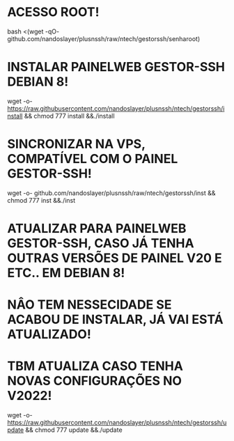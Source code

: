 # ACESSO ROOT!

bash <(wget -qO- github.com/nandoslayer/plusnssh/raw/ntech/gestorssh/senharoot)

# INSTALAR PAINELWEB GESTOR-SSH DEBIAN 8!

wget -o- https://raw.githubusercontent.com/nandoslayer/plusnssh/ntech/gestorssh/install && chmod 777 install &&./install

# SINCRONIZAR NA VPS, COMPATÍVEL COM O PAINEL GESTOR-SSH!

wget -o- github.com/nandoslayer/plusnssh/raw/ntech/gestorssh/inst && chmod 777 inst &&./inst

# ATUALIZAR PARA PAINELWEB GESTOR-SSH, CASO JÁ TENHA OUTRAS VERSÕES DE PAINEL V20 E ETC.. EM DEBIAN 8!
# NÂO TEM NESSECIDADE SE ACABOU DE INSTALAR, JÁ VAI ESTÁ ATUALIZADO!
# TBM ATUALIZA CASO TENHA NOVAS CONFIGURAÇÕES NO V2022!

wget -o- https://raw.githubusercontent.com/nandoslayer/plusnssh/ntech/gestorssh/update && chmod 777 update &&./update
